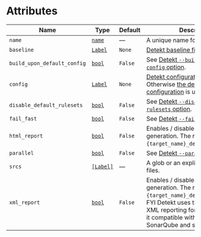 <!-- Generated with Stardoc: http://skydoc.bazel.build -->

# Attributes

Name           | Type                               | Default            | Description
---------------|------------------------------------|--------------------|------------
`name` | [`name`](https://docs.bazel.build/versions/master/build-ref.html#name) | — | A unique name for this target.
`baseline` | [`Label`](https://docs.bazel.build/versions/master/skylark/lib/Label.html) | `None` | [Detekt baseline file](https://arturbosch.github.io/detekt/baseline.html).
`build_upon_default_config` | [`bool`](https://docs.bazel.build/versions/master/skylark/lib/bool.html) | `False` | See [Detekt `--build-upon-default-config` option](https://arturbosch.github.io/detekt/cli.html).
`config` | [`Label`](https://docs.bazel.build/versions/master/skylark/lib/Label.html) | `None` | [Detekt configuration file](https://arturbosch.github.io/detekt/configurations.html). Otherwise [the default configuration](https://github.com/arturbosch/detekt/blob/master/detekt-cli/src/main/resources/default-detekt-config.yml) is used.
`disable_default_rulesets` | [`bool`](https://docs.bazel.build/versions/master/skylark/lib/bool.html) | `False` | See [Detekt `--disable-default-rulesets` option](https://arturbosch.github.io/detekt/cli.html).
`fail_fast` | [`bool`](https://docs.bazel.build/versions/master/skylark/lib/bool.html) | `False` | See [Detekt `--fail-fast` option](https://arturbosch.github.io/detekt/cli.html).
`html_report` | [`bool`](https://docs.bazel.build/versions/master/skylark/lib/bool.html) | `False` | Enables / disables the HTML report generation. The report file name is `{target_name}_detekt_report.html`.
`parallel` | [`bool`](https://docs.bazel.build/versions/master/skylark/lib/bool.html) | `False` | See [Detekt `--parallel` option](https://arturbosch.github.io/detekt/cli.html).
`srcs` | [`[Label]`](https://docs.bazel.build/versions/master/skylark/lib/list.html) | — | A glob or an explicit list of Kotlin files.
`xml_report` | [`bool`](https://docs.bazel.build/versions/master/skylark/lib/bool.html) | `False` | Enables / disables the XML report generation. The report file name is `{target_name}_detekt_report.xml`. FYI Detekt uses the Checkstyle XML reporting format which makes it compatible with tools like SonarQube and so on.

